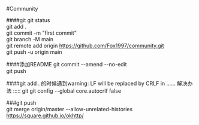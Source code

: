 #Community

####git 
git status  
git add .  
git commit -m "first commit"  
git branch -M main  
git remote add origin https://github.com/Fox1997/community.git  
git push -u origin main  

####添加README
git commit --amend --no-edit  
git push  

####git add . 的时候遇到warning: LF will be replaced by CRLF in ...... 解决办法  :::::
git git config --global core.autocrlf false

###git push  
git merge origin/master --allow-unrelated-histories  
https://square.github.io/okhttp/
